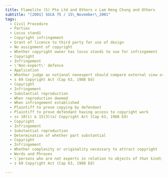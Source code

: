 ```yaml
---
title: Flamelite (S) Pte Ltd and Others v Lam Heng Chung and Others 
subtitle: "[2001] SGCA 75 / 15\_November\_2001"
tags:
  - Civil Procedure
  - Parties
  - Locus standi
  - Copyright infringement
  - Grant of licence to third party for use of design
  - No assignment of copyright
  - Whether copyright owner has locus standi to sue for infringement
  - Copyright
  - Infringement
  - \'Non-expert\' defence
  - Application
  - Whether judge as notional nonexpert should compare external view or cross-section of infringing object with copyrighted work
  - s 69 Copyright Act (Cap 63, 1988 Ed)
  - Copyright
  - Infringement
  - Substantial reproduction
  - When reproduction deemed
  - When infringement established
  - Plaintiff to prove copying by defendant
  - Plaintiff to prove defendant having access to copyright work
  - ss 10(1) & 15(3)(a) Copyright Act (Cap 63, 1988 Ed)
  - Copyright
  - Infringement
  - Substantial reproduction
  - Determination of whether part substantial
  - Copyright
  - Infringement
  - Whether complexity or originality necessary to attract copyright
  - Words and Phrases
  - \'persons who are not experts in relation to objects of that kind\'
  - s 69 Copyright Act (Cap 63, 1988 Ed)

---
```



